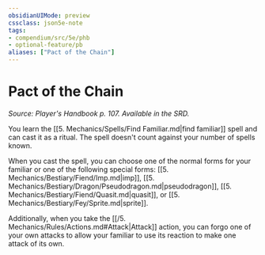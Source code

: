 ```yaml
---
obsidianUIMode: preview
cssclass: json5e-note
tags:
- compendium/src/5e/phb
- optional-feature/pb
aliases: ["Pact of the Chain"]
---
```

# Pact of the Chain
*Source: Player's Handbook p. 107. Available in the SRD.* 

You learn the [[5. Mechanics/Spells/Find Familiar.md|find familiar]] spell and can cast it as a ritual. The spell doesn't count against your number of spells known.

When you cast the spell, you can choose one of the normal forms for your familiar or one of the following special forms: [[5. Mechanics/Bestiary/Fiend/Imp.md|imp]], [[5. Mechanics/Bestiary/Dragon/Pseudodragon.md|pseudodragon]], [[5. Mechanics/Bestiary/Fiend/Quasit.md|quasit]], or [[5. Mechanics/Bestiary/Fey/Sprite.md|sprite]].

Additionally, when you take the [[/5. Mechanics/Rules/Actions.md#Attack|Attack]] action, you can forgo one of your own attacks to allow your familiar to use its reaction to make one attack of its own.